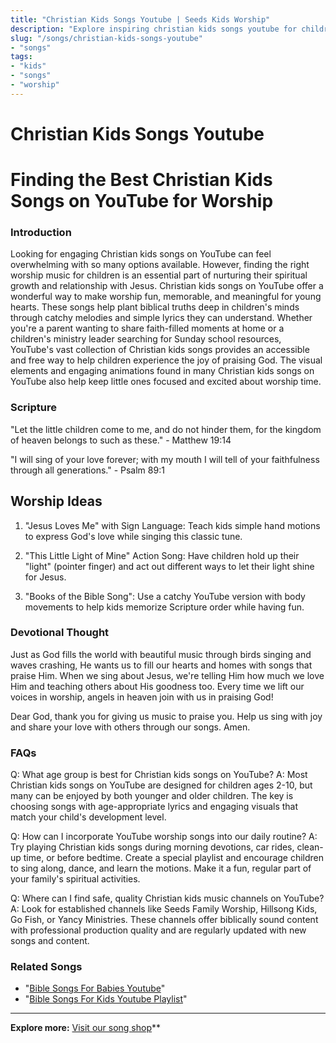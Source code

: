```yaml
---
title: "Christian Kids Songs Youtube | Seeds Kids Worship"
description: "Explore inspiring christian kids songs youtube for children's worship and faith development. Biblical music resources for families and ministry."
slug: "/songs/christian-kids-songs-youtube"
- "songs"
tags:
- "kids"
- "songs"
- "worship"
---
```


# Christian Kids Songs Youtube

# Finding the Best Christian Kids Songs on YouTube for Worship

### Introduction
Looking for engaging Christian kids songs on YouTube can feel overwhelming with so many options available. However, finding the right worship music for children is an essential part of nurturing their spiritual growth and relationship with Jesus. Christian kids songs on YouTube offer a wonderful way to make worship fun, memorable, and meaningful for young hearts. These songs help plant biblical truths deep in children's minds through catchy melodies and simple lyrics they can understand. Whether you're a parent wanting to share faith-filled moments at home or a children's ministry leader searching for Sunday school resources, YouTube's vast collection of Christian kids songs provides an accessible and free way to help children experience the joy of praising God. The visual elements and engaging animations found in many Christian kids songs on YouTube also help keep little ones focused and excited about worship time.

### Scripture
"Let the little children come to me, and do not hinder them, for the kingdom of heaven belongs to such as these." - Matthew 19:14

"I will sing of your love forever; with my mouth I will tell of your faithfulness through all generations." - Psalm 89:1

## Worship Ideas
1. "Jesus Loves Me" with Sign Language: Teach kids simple hand motions to express God's love while singing this classic tune.

2. "This Little Light of Mine" Action Song: Have children hold up their "light" (pointer finger) and act out different ways to let their light shine for Jesus.

3. "Books of the Bible Song": Use a catchy YouTube version with body movements to help kids memorize Scripture order while having fun.

### Devotional Thought
Just as God fills the world with beautiful music through birds singing and waves crashing, He wants us to fill our hearts and homes with songs that praise Him. When we sing about Jesus, we're telling Him how much we love Him and teaching others about His goodness too. Every time we lift our voices in worship, angels in heaven join with us in praising God!

Dear God, thank you for giving us music to praise you. Help us sing with joy and share your love with others through our songs. Amen.

### FAQs
Q: What age group is best for Christian kids songs on YouTube?
A: Most Christian kids songs on YouTube are designed for children ages 2-10, but many can be enjoyed by both younger and older children. The key is choosing songs with age-appropriate lyrics and engaging visuals that match your child's development level.

Q: How can I incorporate YouTube worship songs into our daily routine?
A: Try playing Christian kids songs during morning devotions, car rides, clean-up time, or before bedtime. Create a special playlist and encourage children to sing along, dance, and learn the motions. Make it a fun, regular part of your family's spiritual activities.

Q: Where can I find safe, quality Christian kids music channels on YouTube?
A: Look for established channels like Seeds Family Worship, Hillsong Kids, Go Fish, or Yancy Ministries. These channels offer biblically sound content with professional production quality and are regularly updated with new songs and content.

### Related Songs

- "[Bible Songs For Babies Youtube](/songs/bible-songs-for-babies-youtube/)"
- "[Bible Songs For Kids Youtube Playlist](/songs/bible-songs-for-kids-youtube-playlist/)"

---

**Explore more:** [Visit our song shop](https://seedskidsworship.com/shop)**

<!-- Schema Markup -->
<script type="application/ld+json">
{
  "@context": "https://schema.org",
  "@type": "MusicRecording",
  "name": "Christian Kids Songs Youtube",
  "byArtist": {
    "@type": "MusicGroup",
    "name": "Seeds Kids Worship"
  },
  "isFamilyFriendly": true,
  "url": "https://seedskidsworship.com/songs/christian-kids-songs-youtube/"
}
</script>